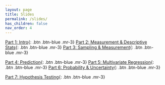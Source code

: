 ```yaml
---
layout: page
title: Slides
permalink: /slides/
has_children: false
nav_order: 4
---
```


[Part 1: Intro](https://raw.githubusercontent.com/bayreuth-politics/R24/main/docs/slides/DataR_24_Week1.pdf){: .btn .btn-blue .mr-3}
[Part 2: Measurement & Descriptive Stats](https://raw.githubusercontent.com/bayreuth-politics/R24/main/docs/slides/DataR_24_Week2.pdf){: .btn .btn-blue .mr-3}
[Part 3: Sampling & Measurement](https://raw.githubusercontent.com/bayreuth-politics/R24/main/docs/slides/DataR_24_Week3.pdf){: .btn .btn-blue .mr-3}


[Part 4: Prediction](https://raw.githubusercontent.com/bayreuth-politics/R24/main/docs/slides/DataR_24_Week4.pdf){: .btn .btn-blue .mr-3}
[Part 5: Multivariate Regression](https://raw.githubusercontent.com/bayreuth-politics/R24/main/docs/slides/DataR_24_Week5.pdf){: .btn .btn-blue .mr-3}
[Part 6:  Probability & Uncertainty](https://raw.githubusercontent.com/bayreuth-politics/R24/main/docs/slides/DataR_24_Week6.pdf){: .btn .btn-blue .mr-3}


[Part 7:  Hypothesis Testing](https://raw.githubusercontent.com/bayreuth-politics/R24/main/docs/slides/DataR_24_Week7.pdf){: .btn .btn-blue .mr-3}

[comment]: <> ([Part 2: Measurement & Descriptive Stats] https://github.com/bayreuth-politics/R24/blob/6c48652a26ab0ad890107cc351e099126718a880/docs/slides/DataR_24_Week1.pdf{: .btn .btn-blue .mr-3})


[comment]: <> ([Part 3: Bivariate Regressions]https://github.com/bayreuth-politics/R/raw/gh-pages/docs/slides/Data_Analysis_in_R_Bayreuth_24_Part3.pdf{: .btn .btn-blue .mr-3})


[comment]: <> ([Part 4: Multivariate Regressions]https://github.com/bayreuth-politics/R/raw/gh-pages/docs/slides/Data_Analysis_in_R_Bayreuth_24_Part4.pdf{: .btn .btn-blue .mr-3})


[comment]: <> ([Part 5: Probability & Uncertainty]https://github.com/bayreuth-politics/R/raw/gh-pages/docs/slides/Data_Analysis_in_R_Bayreuth_24_Part5.pdf{: .btn .btn-blue .mr-3})


[comment]: <> ([Part 6: Hypothesis Testing]https://github.com/bayreuth-politics/R/raw/gh-pages/docs/slides/Data_Analysis_in_R_Bayreuth_24_Part6.pdf{: .btn .btn-blue .mr-3})


[comment]: <> ([Part 7: OLS Assumptions & Limits]https://github.com/bayreuth-politics/R/raw/gh-pages/docs/slides/Data_Analysis_in_R_Bayreuth_24_Part7.pdf{: .btn .btn-blue .mr-3})


[comment]: <> ([Part 8: Interactions & Non-Linearity]https://github.com/bayreuth-politics/R/raw/gh-pages/docs/slides/Data_Analysis_in_R_Bayreuth_24_Part8.pdf{: .btn .btn-blue .mr-3})
